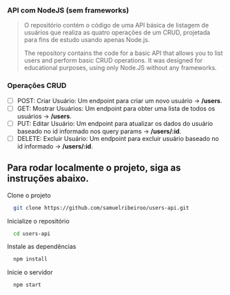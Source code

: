 <h3>API com NodeJS (sem frameworks)</h3>

> <p>O repositório contém o código de uma API básica de listagem de usuários que realiza as quatro operações de um CRUD, projetada para fins de estudo usando apenas Node.js.</p>
> <p>The repository contains the code for a basic API that allows you to list users and perform basic CRUD operations. It was designed for educational purposes, using only Node.JS without any frameworks.</p>


 <h3>Operações CRUD</h3>

- [ ] POST: Criar Usuário: Um endpoint para criar um novo usuário -> <strong>/users</strong>.
- [ ] GET: Mostrar Usuários: Um endpoint para obter uma lista de todos os usuários -> <strong>/users</strong>.
- [ ] PUT: Editar Usuário: Um endpoint para atualizar os dados do usuário baseado no id informado nos query params -> <strong>/users/:id</strong>.
- [ ] DELETE: Excluir Usuário: Um endpoint para excluir usuário baseado no id informado -> <strong>/users/:id</strong>.

## Para rodar localmente o projeto, siga as instruções abaixo.

Clone o projeto

```bash
  git clone https://github.com/samuelribeiroo/users-api.git
```

Inicialize o repositório 

```bash
  cd users-api
```

Instale as dependências

```bash
  npm install
```

Inicie o servidor

```bash
  npm start
```

